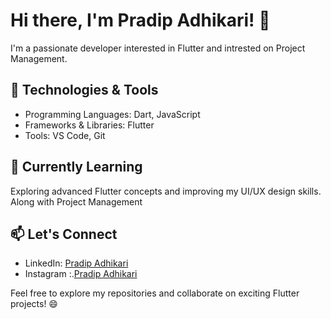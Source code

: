 # Hi there, I'm Pradip Adhikari! 👋

I'm a passionate developer interested in Flutter and intrested on Project Management.

## 🔧 Technologies & Tools

- Programming Languages: Dart, JavaScript
- Frameworks & Libraries: Flutter
- Tools: VS Code, Git

## 🌱 Currently Learning

Exploring advanced Flutter concepts and improving my UI/UX design skills.
Along with Project Management 

## 📫 Let's Connect

- LinkedIn: [Pradip Adhikari](https://www.linkedin.com/in/pradip490/)
- Instagram :.[Pradip Adhikari](https://www.instagram.com/pradeep0_o/)

Feel free to explore my repositories and collaborate on exciting Flutter projects! 😄
